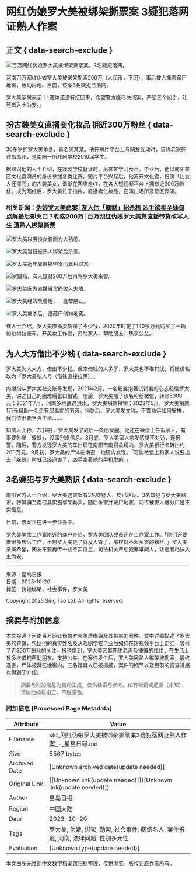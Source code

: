 # 网红伪娘罗大美被绑架撕票案 3疑犯落网证熟人作案

## 正文 { data-search-exclude }


![百万网红伪娘罗大美被绑架撕票案，3名疑犯落网。](https://image.stheadline.com/f/680p0/0x0/100/none/72cbfe82f11b8a5d8f1c9f33d6553a47/stheadline/inewsmedia/20231021/_2023102116090485779.jpg)

河南百万网红伪娘罗大美被绑架勒索200万（人民币，下同），事后被人撕票藏尸地窖，轰动内地。目前，该案3名疑犯已落网。

罗大美家属表示：「遗体还没有接回来，希望警方能尽快结案，严惩三个凶手，让死者入土为安。」

## 扮古装美女直播卖化妆品 拥近300万粉丝 { data-search-exclude }

30多岁的罗大美单身，真名尚某某。他在短片平台上与网友互动时，自称老家在许昌禹州，是南阳一所戏剧学校2010届学生。

据熟识他的人士介绍，在戏剧学校就读时，尚某某学习女声。毕业后，他以南阳某区文化宫演员的身份参加各类比赛。短片平台兴起后，他离开文化宫，扮演「比女人还漂亮」的古装美女，渐渐在网络走红，在各大短视频平台上拥有近300万粉丝。成为网红后，罗大美忙于拍片，直播卖化妆品，在演出场所及景区表演。

### 相关新闻：[伪娘罗大美命案│友人估「露财」招杀机 凶手欲卖至缅甸点解最后却灭口？](https://www.stheadline.com/realtime-china/3283847/%E5%81%BD%E5%A8%98%E7%BE%85%E5%A4%A7%E7%BE%8E%E5%91%BD%E6%A1%88%E5%8F%8B%E4%BA%BA%E4%BC%B0%E9%9C%B2%E8%B2%A1%E6%8B%9B%E6%AE%BA%E6%A9%9F-%E5%85%87%E6%89%8B%E6%AC%B2%E8%B3%A3%E8%87%B3%E7%B7%AC%E7%94%B8%E9%BB%9E%E8%A7%A3%E6%9C%80%E5%BE%8C%E5%8D%BB%E6%BB%85%E5%8F%A3)[勒索200万│百万网红伪娘罗大美靠直播带货改写人生 遭熟人绑架撕票](https://www.stheadline.com/realtime-china/3283604/%E5%8B%92%E7%B4%A2200%E8%90%AC%E7%99%BE%E8%90%AC%E7%B6%B2%E7%B4%85%E5%81%BD%E5%A8%98%E7%BE%85%E5%A4%A7%E7%BE%8E%E9%9D%A0%E7%9B%B4%E6%92%AD%E5%B8%B6%E8%B2%A8%E6%94%B9%E5%AF%AB%E4%BA%BA%E7%94%9F-%E9%81%AD%E7%86%9F%E4%BA%BA%E7%B6%81%E6%9E%B6%E6%92%95%E7%A5%A8)

![罗大美以男扮女装而为人熟悉。](https://image.hkhl.hk/f/1024p0/0x0/100/none/1f8e4f0a9e3ae1df37b37cb387cbf08a/2023-10/101_5.JPG)

![罗大美当日被熟人绑架后杀害。](https://image.hkhl.hk/f/1024p0/0x0/100/none/781ee4e72f8f97be138b9902edbecd62/2023-10/102_6.JPG)

![罗大美近年靠直播带货而累积财富。](https://image.hkhl.hk/f/1024p0/0x0/100/none/a7554077ad3172ad80fecaaf789103a8/2023-10/103_8.JPG)

![家属指，有人谋财200万后再将罗大美杀害。](https://image.hkhl.hk/f/1024p0/0x0/100/none/08dd83203486d87e6a7d8bddc178413f/2023-10/104_5.JPG)

![罗大美因为直播带货而收入大增。](https://image.hkhl.hk/f/1024p0/0x0/100/none/04472023a9e68270c69a14a0de4bd1a6/2023-10/105_3.JPG)

![罗大美经济改善后，一直帮朋友。](https://image.hkhl.hk/f/1024p0/0x0/100/none/ff0158337bf81c32cdf81c11c7d93f52/2023-10/106_1.JPG)

![罗大美被杀后，遭藏尸储物地窖。](https://image.hkhl.hk/f/1024p0/0x0/100/none/6b047205fb778da458c1a75f228eb4a2/2023-10/00781TN4gy1hiyqfg9vesj30tw13wq7w.jpg)

该人士介绍，罗大美直播卖货赚了不少钱，2020年时花了140多万元购买了一辆帕拉梅拉豪车，开美妆工作室，资助家人、帮助朋友、热衷公益。

## 为人大方借出不少钱 { data-search-exclude }

罗大美为人大方，借出不少钱。但来借钱的人多了，罗大美也不堪其扰，将微信名改为「罗大美私人号（借钱直接拉黑）」。

内媒指从罗大美社交账号发现，2021年2月，一名粉丝抱著试试看的心态私信罗大美，讲述自己的困难后张口借钱。随后，罗大美加了该名粉丝微信，转账5000元；2021年7月，河南多地遭遇洪水，罗大美捐款捐物；2023年5月，罗大美捐款1万元帮助一名患有尿毒症的男孩。捐款后，罗大美发文称，不管命运如何安排，我们依旧要坚强生活.......

知情人士称，7月9日，罗大美发了最后一条朋友圈。他还在微信上告诉家人，有事要外出「躲躲」，没事别发信息。8月底，罗大美家人愈发感觉不对劲，遂报警。随后，警方发现罗大美的车出现在南阳市南召县境内，罗大美银行卡转出约200万元。9月初，罗大美的尸体在南召一地窖内发现。「可能微信上和家人说要出去『躲躲』时就已经遇害了，凶手拿著他的手机发的。」

## 3名嫌犯与罗大美熟识 { data-search-exclude }

南阳官方人士介绍，罗大美遇害案有3名嫌疑人，均已落网。3名嫌犯与罗大美熟识，将其骗至南召县实施绑架勒索，随后杀害并藏尸地窖，网传被害人遭分尸是不实信息。

目前，该案正在进一步侦办中。

罗大美美妆工作室附近的商户介绍，罗大美团队成员还在工作室工作。「他们还要做很多售后工作，不想罗大美走了就没人管了，那样对不起买货的粉丝。」罗大美亲属希望，网友不要再传一些不实信息，司法机关严惩犯罪嫌疑人，让逝者尽快入土为安。

---

来源：星岛日报  
日期：2023-10-20  
标签：伪娘绑架，社会事件，罗大美

Copyright 2025 Sing Tao Ltd. All rights reserved.
<!-- tcd_original_link https://std.stheadline.com/sc/realtime/article/1959006/%E5%8D%B3%E6%99%82-%E4%B8%AD%E5%9C%8B-%E7%B6%B2%E7%B4%85%E5%81%BD%E5%A8%98%E7%BE%85%E5%A4%A7%E7%BE%8E%E8%A2%AB%E7%B6%81%E6%9E%B6%E6%92%95%E7%A5%A8%E6%A1%88-3%E7%96%91%E7%8A%AF%E8%90%BD%E7%B6%B2%E8%AD%89%E7%86%9F%E4%BA%BA%E4%BD%9C%E6%A1%88 -->


## 摘要与附加信息

<!-- tcd_abstract -->
本文报道了河南百万网红伪娘罗大美遭绑架及其被害的案件。文中详细描述了罗大美的背景，包括他的真实姓名及从戏剧学校毕业后如何在短视频平台上走红，吸引了近300万粉丝的关注。报道提到，罗大美因其网络名声及慷慨的性格，在生活上曾多次借钱帮助朋友、支持公益。在案件发生后，罗大美因熟人绑架被勒索，最终遇害，尸体被藏在地窖内。三名嫌疑人已被抓捕，案件的细节以及目前的调查进展也得到了介绍。
<!-- tcd_abstract_end -->

> 摘要与附加信息为自动生成，仅供检索与参考。如有错误或遗漏（未知），请协助编辑指正，不胜感激。

### 附加信息 [Processed Page Metadata]

| Attribute       | Value                                  |
|-----------------|----------------------------------------|
| Filename        | std_网红伪娘罗大美被绑架撕票案3疑犯落网证熟人作案_-_星島日報.md                             |
| Size            | 5567 bytes                           |
| Archived Date   | [Unknown archived date(update needed)]                             |
| Original Link   | [[Unknown link(update needed)]]([Unknown link(update needed)])                       |
| Author          | 星岛日报                               |
| Region          | 中国大陆                               |
| Date            | 2023-10-20                                 |
| Tags            | 罗大美, 伪娘, 绑架, 勒索, 社会事件, 网络名人, 案件报道, 河南, 法律问题, 性别多元性                                 |
| Evaluation            | [Unknown type(update needed)]                                 |
<!-- tcd_table_end -->

本文由多元性别中文数字档案馆归档整理，仅供浏览。版权归原作者所有。
